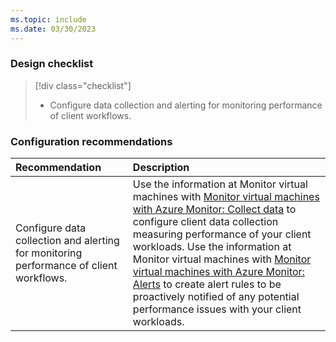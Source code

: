 ```yaml
---
ms.topic: include
ms.date: 03/30/2023
---
```


### Design checklist

> [!div class="checklist"]
> * Configure data collection and alerting for monitoring performance of client workflows.

### Configuration recommendations

| Recommendation | Description |
|:---------------|:------------|
| Configure data collection and alerting for monitoring performance of client workflows. | Use the information at Monitor virtual machines with [Monitor virtual machines with Azure Monitor: Collect data](../monitor-virtual-machine-data-collection.md) to configure client data collection measuring performance of your client workloads. Use the information at Monitor virtual machines with [Monitor virtual machines with Azure Monitor: Alerts](../monitor-virtual-machine-alerts.md) to create alert rules to be proactively notified of any potential performance issues with your client workloads. |